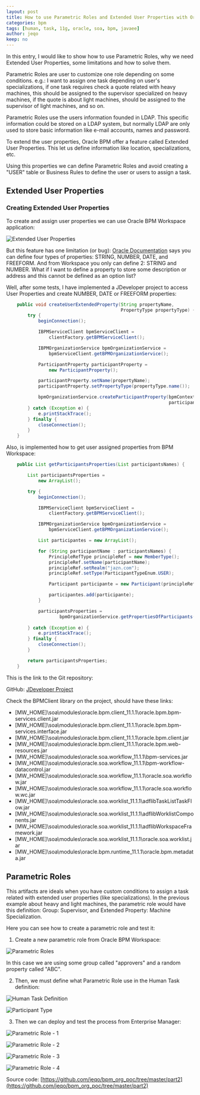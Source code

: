 ```yaml
---
layout: post
title: How to use Parametric Roles and Extended User Properties with Oracle BPM 11g
categories: bpm
tags: [human, task, 11g, oracle, soa, bpm, javaee]
author: jeqo
keep: no
---
```


In this entry, I would like to show how to use Parametric Roles, why we need Extended User Properties, some limitations and how to solve them.

Parametric Roles are user to customize one role depending on some conditions. e.g.: I want to assign one task depending on user's specializations, if one task requires check a quote related with heavy machines, this should be assigned to the supervisor specialized on heavy machines, if the quote is about light machines, should be assigned to the supervisor of light machines, and so on.

Parametric Roles use the users information founded in LDAP. This specific information could be stored on a LDAP system, but normally LDAP are only used to store basic information like e-mail accounts, names and password.

To extend the user properties, Oracle BPM offer a feature called Extended User Properties. This let us define information like location, specializations, etc.

Using this properties we can define Parametric Roles and avoid creating a "USER" table or Business Rules to define the user or users to assign a task.  

## Extended User Properties

### Creating Extended User Properties

To create and assign user properties we can use Oracle BPM Workspace application:

![Extended User Properties](/images/2014-05-19-how-to-use-parametric-roles-extended-properties-oracle-bpm-11g/2014-05-18_2333-610x315.png)

But this feature has one limitation (or bug): [Oracle Documentation](http://docs.oracle.com/cd/E14571_01/doc.1111/e15175/bpmug_ws_admin.htm#BPMUG232) says you can define four types of properties: STRING, NUMBER, DATE, and FREEFORM. And from Workspace you only can define 2: STRING and NUMBER. What if I want to define a property to store some description or address and this cannot be defined as an option list?

Well, after some tests, I have implemented a JDeveloper project to access User Properties and create NUMBER, DATE or FREEFORM properties:

```java
    public void createUserExtendedProperty(String propertyName,
                                           PropertyType propertyType) {
        try {
            beginConnection();

            IBPMServiceClient bpmServiceClient =
                clientFactory.getBPMServiceClient();

            IBPMOrganizationService bpmOrganizationService =
                bpmServiceClient.getBPMOrganizationService();

            ParticipantProperty participantProperty =
                new ParticipantProperty();

            participantProperty.setName(propertyName);
            participantProperty.setPropertyType(propertyType.name());

            bpmOrganizationService.createParticipantProperty(bpmContext,
                                                             participantProperty);
        } catch (Exception e) {
            e.printStackTrace();
        } finally {
            closeConnection();
        }
    }
```

Also, is implemented how to get user assigned properties from BPM Workspace:

```java
    public List getParticipantsProperties(List participantsNames) {

        List participantsProperties =
            new ArrayList();

        try {
            beginConnection();

            IBPMServiceClient bpmServiceClient =
                clientFactory.getBPMServiceClient();

            IBPMOrganizationService bpmOrganizationService =
                bpmServiceClient.getBPMOrganizationService();

            List participantes = new ArrayList();

            for (String participantName : participantsNames) {
                PrincipleRefType principleRef = new MemberType();
                principleRef.setName(participantName);
                principleRef.setRealm("jazn.com");
                principleRef.setType(ParticipantTypeEnum.USER);

                Participant participante = new Participant(principleRef);

                participantes.add(participante);
            }

            participantsProperties =
                    bpmOrganizationService.getPropertiesOfParticipants(bpmContext,
                                                                       participantes);
        } catch (Exception e) {
            e.printStackTrace();
        } finally {
            closeConnection();
        }

        return participantsProperties;
    }
```

This is the link to the Git repository:

GitHub: [JDeveloper Project](https://github.com/jeqo/bpm_org_poc/tree/master/part2/AcmeBpmApp/BPMClient)

Check the BPMClient library on the project, should have these links:

* [MW_HOME]\soa\modules\oracle.bpm.client_11.1.1\oracle.bpm.bpm-services.client.jar
* [MW_HOME]\soa\modules\oracle.bpm.client_11.1.1\oracle.bpm.bpm-services.interface.jar
* [MW_HOME]\soa\modules\oracle.bpm.client_11.1.1\oracle.bpm.client.jar
* [MW_HOME]\soa\modules\oracle.bpm.client_11.1.1\oracle.bpm.web-resources.jar
* [MW_HOME]\soa\modules\oracle.soa.workflow_11.1.1\bpm-services.jar
* [MW_HOME]\soa\modules\oracle.soa.workflow_11.1.1\bpm-workflow-datacontrol.jar
* [MW_HOME]\soa\modules\oracle.soa.workflow_11.1.1\oracle.soa.workflow.jar
* [MW_HOME]\soa\modules\oracle.soa.workflow_11.1.1\oracle.soa.workflow.wc.jar
* [MW_HOME]\soa\modules\oracle.soa.worklist_11.1.1\adflibTaskListTaskFlow.jar
* [MW_HOME]\soa\modules\oracle.soa.worklist_11.1.1\adflibWorklistComponents.jar
* [MW_HOME]\soa\modules\oracle.soa.worklist_11.1.1\adflibWorkspaceFramework.jar
* [MW_HOME]\soa\modules\oracle.soa.worklist_11.1.1\oracle.soa.worklist.jar
* [MW_HOME]\soa\modules\oracle.bpm.runtime_11.1.1\oracle.bpm.metadata.jar

## Parametric Roles

This artifacts are ideals when you have custom conditions to assign a task related with extended user properties (like specializations). In the previous example about heavy and light machines, the parametric role would have this definition: Group: Supervisor, and Extended Property: Machine Specialization.

Here you can see how to create a parametric role and test it:

1. Create a new parametric role from Oracle BPM Workspace:

![Parametric Roles](/images/2014-05-19-how-to-use-parametric-roles-extended-properties-oracle-bpm-11g/2014-05-19_1300-610x263.png)

In this case we are using some group called "approvers" and a random property called "ABC".

2. Then, we must define what Parametric Role use in the Human Task definition:

![Human Task Definition](/images/2014-05-19-how-to-use-parametric-roles-extended-properties-oracle-bpm-11g/2014-05-19_1303-610x338.png)

![Participant Type](/images/2014-05-19-how-to-use-parametric-roles-extended-properties-oracle-bpm-11g/2014-05-19_1303_001-610x583.png)

3. Then we can deploy and test the process from Enterprise Manager:

![Parametric Role - 1](/images/2014-05-19-how-to-use-parametric-roles-extended-properties-oracle-bpm-11g/2014-05-19_1307-610x401.png)

![Parametric Role - 2](/images/2014-05-19-how-to-use-parametric-roles-extended-properties-oracle-bpm-11g/2014-05-19_1308-610x119.png)

![Parametric Role - 3](/images/2014-05-19-how-to-use-parametric-roles-extended-properties-oracle-bpm-11g/2014-05-19_1308_001.png)

![Parametric Role - 4](/images/2014-05-19-how-to-use-parametric-roles-extended-properties-oracle-bpm-11g/2014-05-19_1309.png)

Source code: [https://github.com/jeqo/bpm_org_poc/tree/master/part2](https://github.com/jeqo/bpm_org_poc/tree/master/part2)
